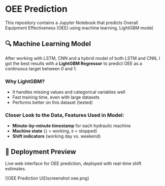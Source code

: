 # OEE Prediction

This repository contains a Jupyter Notebook that predicts Overall Equipment Effectiveness (OEE) using machine learning, LightGBM model.

## 🔍 Machine Learning Model

After working with LSTM, CNN and a hybrid model of both LSTM and CNN, I got the best results with a **LightGBM Regressor** to predict OEE as a continuous target between 0 and 1. 

### Why LightGBM?
- It handles missing values and categorical variables well
- Fast training time, even with large datasets
- Performs better on this dataset (tested)

### Closer Look to the Data, Features Used in Model:
- **Minute-by-minute timestamp** for each hydraulic machine
- **Machine state** (`1` = working, `0` = stopped)
- **Shift indicators** (working day vs. weekend)

## 🚀 Deployment Preview

Live web interface for OEE prediction, deployed with real-time shift estimates.

![OEE Prediction UI](screenshot oee.png)
